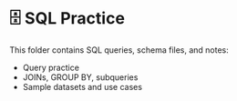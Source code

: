 # 🗄️ SQL Practice

This folder contains SQL queries, schema files, and notes:
- Query practice
- JOINs, GROUP BY, subqueries
- Sample datasets and use cases

